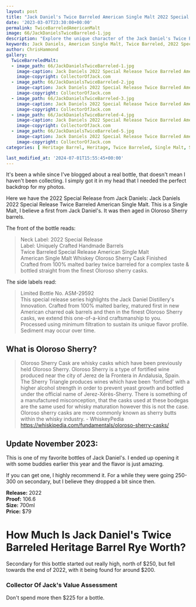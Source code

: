 ```yaml
---
layout: post
title: "Jack Daniel's Twice Barreled American Single Malt 2022 Special Release"
date: '2023-03-07T23:30:00+00:00'
permalink: TwiceBarreledAmericanMalt
image: 66/JackDanielsTwiceBarreled-1.jpg
description: "Explore the unique character of the Jack Daniel's Twice Barreled American Single Malt 2022 Special Release. This post delves into its distinct flavor profile, enhanced by double barreling and Oloroso Sherry Cask finishing, showcasing the innovation and craftsmanship of Jack Daniel's whiskey-making. Join us for an in-depth look at this exquisite collector's item"
keywords: Jack Daniels, American Single Malt, Twice Barreled, 2022 Special Release, Heritage
author: ChrisHammond
gallery:
  TwiceBarreledMalt:
  - image_path: 66/JackDanielsTwiceBarreled-1.jpg
    image-caption: Jack Daniels 2022 Special Release Twice Barreled American Single Malt
    image-copyright: CollectorOfJack.com
  - image_path: 66/JackDanielsTwiceBarreled-2.jpg
    image-caption: Jack Daniels 2022 Special Release Twice Barreled American Single Malt
    image-copyright: CollectorOfJack.com
  - image_path: 66/JackDanielsTwiceBarreled-3.jpg
    image-caption: Jack Daniels 2022 Special Release Twice Barreled American Single Malt
    image-copyright: CollectorOfJack.com
  - image_path: 66/JackDanielsTwiceBarreled-4.jpg
    image-caption: Jack Daniels 2022 Special Release Twice Barreled American Single Malt
    image-copyright: CollectorOfJack.com
  - image_path: 66/JackDanielsTwiceBarreled-5.jpg
    image-caption: Jack Daniels 2022 Special Release Twice Barreled American Single Malt
    image-copyright: CollectorOfJack.com
categories: [ Heritage Barrel, Heritage, Twice Barreled, Single Malt, Special Release, 700ml, "2022" ]

last_modified_at: '2024-07-01T15:55:45+00:00'
---
```

It's been a while since I've blogged about a real bottle, that doesn't mean I haven't been collecting. I simply got it in my head that I needed the perfect backdrop for my photos.

Here we have the 2022 Special Release from Jack Daniels: Jack Daniels 2022 Special Release Twice Barreled American Single Malt. This is a Single Malt, I believe a first from Jack Daniel's. It was then aged in Oloroso Sherry barrels.

The front of the bottle reads:
> Neck Label: 2022 Special Release  
> Label: Uniquely Crafted Handmade Barrels  
> Twice Barreled Special Release American Single Malt  
> American Single Malt Whiskey Oloroso Sherry Cask Finished  
> Crafted from 100% malted barley twice barreled for a complex taste & bottled straight from the finest Oloroso sherry casks.  


The side labels read:
> Limited Bottle No. ASM-29592  
> This special release series highlights the Jack Daniel Distillery's Innovation. Crafted from 100% malted barley, matured first in new American charred oak barrels and then in the finest Oloroso Sherry casks, we extend this one-of-a-kind craftsmanship to you.  
> Processed using minimum filtration to sustain its unique flavor profile. Sediment may occur over time.  

## What is Oloroso Sherry?
>Oloroso Sherry Cask are whisky casks which have been previously held Oloroso Sherry. Oloroso Sherry is a type of fortified wine produced near the city of Jerez de la Frontera in Andalusia, Spain. The Sherry Triangle produces wines which have been 'fortified' with a higher alcohol strength in order to prevent yeast growth and bottled under the official name of Jerez-Xérès-Sherry. There is something of a manufactured misconception, that the casks used at these bodegas are the same used for whisky maturation however this is not the case. Oloroso sherry casks are more commonly known as sherry butts within the whisky industry. - WhiskeyPedia https://whiskipedia.com/fundamentals/oloroso-sherry-casks/


## Update November 2023:
This is one of my favorite bottles of Jack Daniel's. I ended up opening it with some buddies earlier this year and the flavor is just amazing.

If you can get one, I highly recommend it. For a while they were going 250-300 on secondary, but I believe they dropped a bit since then.

**Release:** 2022  
**Proof:** 106.6  
**Size:** 700ml  
**Price:** $79


# How Much Is Jack Daniel's Twice Barreled Heritage Barrel Rye Worth?
Secondary for this bottle started out really high, north of $250, but fell towards the end of 2022, with it being found for around $200.

### Collector Of Jack's Value Assessment
Don't spend more then $225 for a bottle. 
